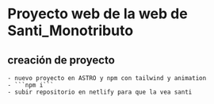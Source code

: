 # Proyecto web de la web de Santi_Monotributo

## creación de proyecto

    - nuevo proyecto en ASTRO y npm con tailwind y animation
    - ```npm i``` 
    - subir repositorio en netlify para que la vea santi
